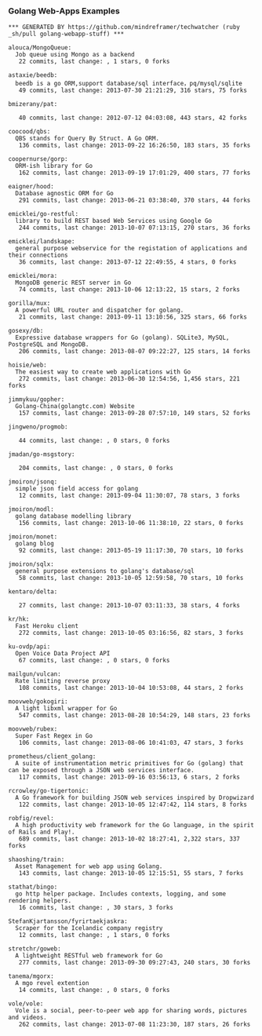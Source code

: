 ### Golang Web-Apps Examples


<!-- PROJECTS_LIST_START -->
    *** GENERATED BY https://github.com/mindreframer/techwatcher (ruby _sh/pull golang-webapp-stuff) *** 

    alouca/MongoQueue:
      Job queue using Mongo as a backend
       22 commits, last change: , 1 stars, 0 forks

    astaxie/beedb:
      beedb is a go ORM,support database/sql interface，pq/mysql/sqlite
       49 commits, last change: 2013-07-30 21:21:29, 316 stars, 75 forks

    bmizerany/pat:

       40 commits, last change: 2012-07-12 04:03:08, 443 stars, 42 forks

    coocood/qbs:
      QBS stands for Query By Struct. A Go ORM.
       136 commits, last change: 2013-09-22 16:26:50, 183 stars, 35 forks

    coopernurse/gorp:
      ORM-ish library for Go
       162 commits, last change: 2013-09-19 17:01:29, 400 stars, 77 forks

    eaigner/hood:
      Database agnostic ORM for Go
       291 commits, last change: 2013-06-21 03:38:40, 370 stars, 44 forks

    emicklei/go-restful:
      library to build REST based Web Services using Google Go
       244 commits, last change: 2013-10-07 07:13:15, 270 stars, 36 forks

    emicklei/landskape:
      general purpose webservice for the registation of applications and their connections
       36 commits, last change: 2013-07-12 22:49:55, 4 stars, 0 forks

    emicklei/mora:
      MongoDB generic REST server in Go
       74 commits, last change: 2013-10-06 12:13:22, 15 stars, 2 forks

    gorilla/mux:
      A powerful URL router and dispatcher for golang.
       21 commits, last change: 2013-09-11 13:10:56, 325 stars, 66 forks

    gosexy/db:
      Expressive database wrappers for Go (golang). SQLite3, MySQL, PostgreSQL and MongoDB.
       206 commits, last change: 2013-08-07 09:22:27, 125 stars, 14 forks

    hoisie/web:
      The easiest way to create web applications with Go
       272 commits, last change: 2013-06-30 12:54:56, 1,456 stars, 221 forks

    jimmykuu/gopher:
      Golang-China(golangtc.com) Website
       157 commits, last change: 2013-09-28 07:57:10, 149 stars, 52 forks

    jingweno/progmob:

       44 commits, last change: , 0 stars, 0 forks

    jmadan/go-msgstory:

       204 commits, last change: , 0 stars, 0 forks

    jmoiron/jsonq:
      simple json field access for golang
       12 commits, last change: 2013-09-04 11:30:07, 78 stars, 3 forks

    jmoiron/modl:
      golang database modelling library
       156 commits, last change: 2013-10-06 11:38:10, 22 stars, 0 forks

    jmoiron/monet:
      golang blog
       92 commits, last change: 2013-05-19 11:17:30, 70 stars, 10 forks

    jmoiron/sqlx:
      general purpose extensions to golang's database/sql
       58 commits, last change: 2013-10-05 12:59:58, 70 stars, 10 forks

    kentaro/delta:

       27 commits, last change: 2013-10-07 03:11:33, 38 stars, 4 forks

    kr/hk:
      Fast Heroku client
       272 commits, last change: 2013-10-05 03:16:56, 82 stars, 3 forks

    ku-ovdp/api:
      Open Voice Data Project API
       67 commits, last change: , 0 stars, 0 forks

    mailgun/vulcan:
      Rate limiting reverse proxy
       108 commits, last change: 2013-10-04 10:53:08, 44 stars, 2 forks

    moovweb/gokogiri:
      A light libxml wrapper for Go
       547 commits, last change: 2013-08-28 10:54:29, 148 stars, 23 forks

    moovweb/rubex:
      Super Fast Regex in Go
       106 commits, last change: 2013-08-06 10:41:03, 47 stars, 3 forks

    prometheus/client_golang:
      A suite of instrumentation metric primitives for Go (golang) that can be exposed through a JSON web services interface.
       117 commits, last change: 2013-09-16 03:56:13, 6 stars, 2 forks

    rcrowley/go-tigertonic:
      A Go framework for building JSON web services inspired by Dropwizard
       122 commits, last change: 2013-10-05 12:47:42, 114 stars, 8 forks

    robfig/revel:
      A high productivity web framework for the Go language, in the spirit of Rails and Play!.
       689 commits, last change: 2013-10-02 18:27:41, 2,322 stars, 337 forks

    shaoshing/train:
      Asset Management for web app using Golang.
       143 commits, last change: 2013-10-05 12:15:51, 55 stars, 7 forks

    stathat/bingo:
      go http helper package. Includes contexts, logging, and some rendering helpers.
       16 commits, last change: , 30 stars, 3 forks

    StefanKjartansson/fyrirtaekjaskra:
      Scraper for the Icelandic company registry
       12 commits, last change: , 1 stars, 0 forks

    stretchr/goweb:
      A lightweight RESTful web framework for Go
       277 commits, last change: 2013-09-30 09:27:43, 240 stars, 30 forks

    tanema/mgorx:
      A mgo revel extention
       14 commits, last change: , 0 stars, 0 forks

    vole/vole:
      Vole is a social, peer-to-peer web app for sharing words, pictures and videos.
       262 commits, last change: 2013-07-08 11:23:30, 187 stars, 26 forks
<!-- PROJECTS_LIST_END -->

